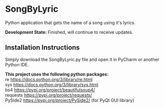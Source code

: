# SongByLyric
Python application that gets the name of a song using it's lyrics.

**Development State:** Finished, will continue to receive updates.

## Installation Instructions
Simply download the SongByLyric.py file and open it in PyCharm or another Python IDE.

**This project uses the following python packages:** <br/>
re https://docs.python.org/3/library/re.html <br/>
sys https://docs.python.org/3/library/sys.html <br/>
bs4 https://pypi.org/project/beautifulsoup4/ <br/>
requests https://pypi.org/project/requests/ <br/>
PySide2 https://pypi.org/project/PySide2/ (for PyQt GUI library) <br/>
